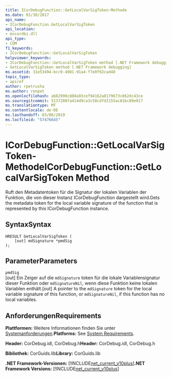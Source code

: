 ```yaml
---
title: ICorDebugFunction::GetLocalVarSigToken-Methode
ms.date: 03/30/2017
api_name:
- ICorDebugFunction.GetLocalVarSigToken
api_location:
- mscordbi.dll
api_type:
- COM
f1_keywords:
- ICorDebugFunction::GetLocalVarSigToken
helpviewer_keywords:
- ICorDebugFunction::GetLocalVarSigToken method [.NET Framework debugging]
- GetLocalVarSigToken method [.NET Framework debugging]
ms.assetid: 31e53494-bcc9-4981-91a4-f7e0f02cad48
topic_type:
- apiref
author: rpetrusha
ms.author: ronpet
ms.openlocfilehash: a682999c888a93cef94162a8179673c862dc43ce
ms.sourcegitcommit: 5137208fa414d9ca3c58cdfd2155ac81bc89e917
ms.translationtype: MT
ms.contentlocale: de-DE
ms.lasthandoff: 03/06/2019
ms.locfileid: "57476645"
---
```

# <a name="icordebugfunctiongetlocalvarsigtoken-method"></a><span data-ttu-id="e5ca6-102">ICorDebugFunction::GetLocalVarSigToken-Methode</span><span class="sxs-lookup"><span data-stu-id="e5ca6-102">ICorDebugFunction::GetLocalVarSigToken Method</span></span>
<span data-ttu-id="e5ca6-103">Ruft den Metadatentoken für die Signatur der lokalen Variablen der Funktion, die von dieser Instanz ICorDebugFunction dargestellt wird.</span><span class="sxs-lookup"><span data-stu-id="e5ca6-103">Gets the metadata token for the local variable signature of the function that is represented by this ICorDebugFunction instance.</span></span>  
  
## <a name="syntax"></a><span data-ttu-id="e5ca6-104">Syntax</span><span class="sxs-lookup"><span data-stu-id="e5ca6-104">Syntax</span></span>  
  
```  
HRESULT GetLocalVarSigToken (  
    [out] mdSignature *pmdSig  
);  
```  
  
## <a name="parameters"></a><span data-ttu-id="e5ca6-105">Parameter</span><span class="sxs-lookup"><span data-stu-id="e5ca6-105">Parameters</span></span>  
 `pmdSig`  
 <span data-ttu-id="e5ca6-106">[out] Ein Zeiger auf die `mdSignature` token für die lokale Variablensignatur dieser Funktion oder `mdSignatureNil`, wenn diese Funktion keine lokalen Variablen enthält.</span><span class="sxs-lookup"><span data-stu-id="e5ca6-106">[out] A pointer to the `mdSignature` token for the local variable signature of this function, or `mdSignatureNil`, if this function has no local variables.</span></span>  
  
## <a name="requirements"></a><span data-ttu-id="e5ca6-107">Anforderungen</span><span class="sxs-lookup"><span data-stu-id="e5ca6-107">Requirements</span></span>  
 <span data-ttu-id="e5ca6-108">**Plattformen:** Weitere Informationen finden Sie unter [Systemanforderungen](../../../../docs/framework/get-started/system-requirements.md).</span><span class="sxs-lookup"><span data-stu-id="e5ca6-108">**Platforms:** See [System Requirements](../../../../docs/framework/get-started/system-requirements.md).</span></span>  
  
 <span data-ttu-id="e5ca6-109">**Header:** CorDebug.idl, CorDebug.h</span><span class="sxs-lookup"><span data-stu-id="e5ca6-109">**Header:** CorDebug.idl, CorDebug.h</span></span>  
  
 <span data-ttu-id="e5ca6-110">**Bibliothek:** CorGuids.lib</span><span class="sxs-lookup"><span data-stu-id="e5ca6-110">**Library:** CorGuids.lib</span></span>  
  
 <span data-ttu-id="e5ca6-111">**.NET Framework-Versionen:** [!INCLUDE[net_current_v10plus](../../../../includes/net-current-v10plus-md.md)]</span><span class="sxs-lookup"><span data-stu-id="e5ca6-111">**.NET Framework Versions:** [!INCLUDE[net_current_v10plus](../../../../includes/net-current-v10plus-md.md)]</span></span>
